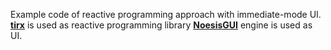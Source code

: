 Example code of reactive programming approach with immediate-mode UI.
**[tirx](https://github.com/sergrt/tirx)** is used as reactive programming library
**[NoesisGUI](https://www.noesisengine.com/)** engine is used as UI.
